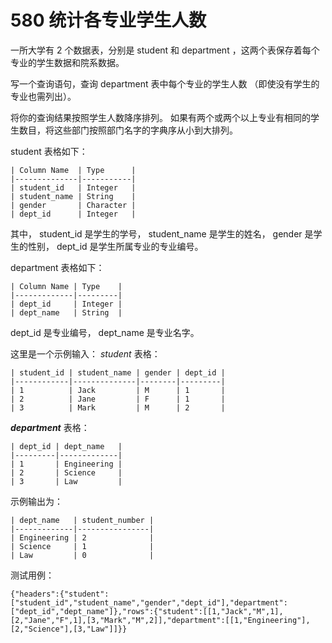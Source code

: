 # 580 统计各专业学生人数

一所大学有 2 个数据表，分别是 student 和 department ，这两个表保存着每个专业的学生数据和院系数据。

写一个查询语句，查询 department 表中每个专业的学生人数 （即使没有学生的专业也需列出）。

将你的查询结果按照学生人数降序排列。 如果有两个或两个以上专业有相同的学生数目，将这些部门按照部门名字的字典序从小到大排列。

student 表格如下：

```
| Column Name  | Type      |
|--------------|-----------|
| student_id   | Integer   |
| student_name | String    |
| gender       | Character |
| dept_id      | Integer   |
```

其中， student_id 是学生的学号， student_name 是学生的姓名， gender 是学生的性别， dept_id 是学生所属专业的专业编号。

department 表格如下：

```
| Column Name | Type    |
|-------------|---------|
| dept_id     | Integer |
| dept_name   | String  |
```

dept_id 是专业编号， dept_name 是专业名字。

这里是一个示例输入：
*student* 表格：

```
| student_id | student_name | gender | dept_id |
|------------|--------------|--------|---------|
| 1          | Jack         | M      | 1       |
| 2          | Jane         | F      | 1       |
| 3          | Mark         | M      | 2       |
```

***department*** 表格：

```
| dept_id | dept_name   |
|---------|-------------|
| 1       | Engineering |
| 2       | Science     |
| 3       | Law         |
```

示例输出为：

```
| dept_name   | student_number |
|-------------|----------------|
| Engineering | 2              |
| Science     | 1              |
| Law         | 0              |
```

测试用例：

```
{"headers":{"student":["student_id","student_name","gender","dept_id"],"department":["dept_id","dept_name"]},"rows":{"student":[[1,"Jack","M",1],[2,"Jane","F",1],[3,"Mark","M",2]],"department":[[1,"Engineering"],[2,"Science"],[3,"Law"]]}}
```

